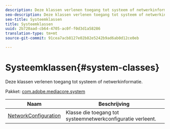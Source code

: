 ```yaml
---
description: Deze klassen verlenen toegang tot systeem of netwerkinformatie.
seo-description: Deze klassen verlenen toegang tot systeem of netwerkinformatie.
seo-title: Systeemklassen
title: Systeemklassen
uuid: 2b720aad-cb64-4705-ac0f-f0d3d1a58286
translation-type: tm+mt
source-git-commit: 91cea7acb8127e02b82e5242b9ad6ab0d12ce0eb

---
```



# Systeemklassen{#system-classes}

Deze klassen verlenen toegang tot systeem of netwerkinformatie.

Pakket: [com.adobe.mediacore.system](https://help.adobe.com/en_US/primetime/api/psdk/asdoc-dhls_1.4/com/adobe/mediacore/system/package-detail.html)

| Naam | Beschrijving |
|---|---|
| [NetworkConfiguration](https://help.adobe.com/en_US/primetime/api/psdk/asdoc-dhls_1.4/com/adobe/mediacore/system/NetworkConfiguration.html) | Klasse die toegang tot systeemnetwerkconfiguratie verleent. |

